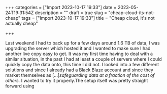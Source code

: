 +++
categories = ["Import 2023-10-17 19:33"]
date = 2023-05-24T19:31:54Z
description = ""
draft = true
slug = "cheap-cloud-its-not-cheap"
tags = ["Import 2023-10-17 19:33"]
title = "Cheap cloud, it's not actually cheap"

+++


Last weekend I had to back up for a few days around 1.6 TB of data, I was upgrading the server which hosted it and I wanted to make sure I had another live copy easy to get. It was my first time having to deal with a similar situation, in the past I had at least a couple of servers where I could quickly copy the data onto, this time I did not. I looked into a few different solutions and since I already had a Black Blaze account and since they market themselves as  [...]_safeguarding data at a fraction of the cost of others._ I wanted to try it properly.The setup itself was pretty straight forward using


